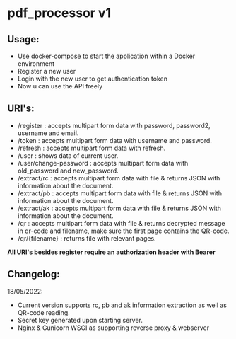 # pdf_processor v1
## Usage:
- Use docker-compose to start the application within a Docker environment
- Register a new user
- Login with the new user to get authentication token
- Now u can use the API freely

## URI's:
- /register : accepts multipart form data with password, password2, username and email.
- /token : accepts multipart form data with username and password.
- /refresh : accepts multipart form data with refresh.
- /user : shows data of current user.
- /user/change-password : accepts multipart form data with old_password and new_password.
- /extract/rc : accepts multipart form data with file & returns JSON with information about the document.
- /extract/pb : accepts multipart form data with file & returns JSON with information about the document.
- /extract/ak : accepts multipart form data with file & returns JSON with information about the document.
- /qr : accepts multipart form data with file & returns decrypted message in qr-code and filename, make sure the first page contains the QR-code.
- /qr/{filename} : returns file with relevant pages.
 
**All URI's besides register require an authorization header with Bearer <token>**
  
## Changelog:
18/05/2022: 
- Current version supports rc, pb and ak information extraction as well as QR-code reading.
- Secret key generated upon starting server.
- Nginx & Gunicorn WSGI as supporting reverse proxy & webserver
